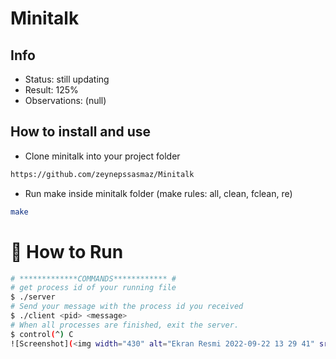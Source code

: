 # Minitalk

## Info

- Status: still updating 
- Result: 125%
- Observations: (null)

## How to install and use

- Clone minitalk into your project folder

```sh
https://github.com/zeynepssasmaz/Minitalk
```

- Run make inside minitalk folder (make rules: all, clean, fclean, re)

```sh
make
```


# :construction_worker: How to Run
```bash
# *************COMMANDS************ #
# get process id of your running file
$ ./server
# Send your message with the process id you received
$ ./client <pid> <message>
# When all processes are finished, exit the server.
$ control(^) C
![Screenshot](<img width="430" alt="Ekran Resmi 2022-09-22 13 29 41" src="https://user-images.githubusercontent.com/102350433/191726669-72bfb4f4-ce9b-4e3f-8e2d-e7d0dd999203.png">)

